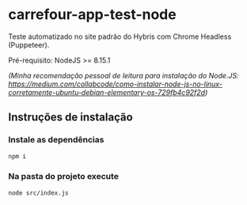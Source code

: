 # carrefour-app-test-node

Teste automatizado no site padrão do Hybris com Chrome Headless (Puppeteer).

Pré-requisito: NodeJS >= 8.15.1
 
*(Minha recomendação pessoal de leitura para instalação do Node.JS: https://medium.com/collabcode/como-instalar-node-js-no-linux-corretamente-ubuntu-debian-elementary-os-729fb4c92f2d)*

## Instruções de instalação

### Instale as dependências
```bash
npm i
```

### Na pasta do projeto execute
```bash
node src/index.js
```
